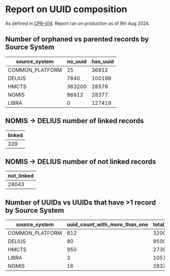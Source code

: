 # Report on UUID composition
As defined in [CPR-414](https://dsdmoj.atlassian.net/browse/CPR-414).
Report ran on production as of 9th Aug 2024.

## Number of orphaned vs parented records by Source System

| source_system   | no_uuid | has_uuid |
|-----------------|---------|----------|
| COMMON_PLATFORM | 25      | 36812    |
| DELIUS          | 7840    | 100199   |
| HMCTS           | 363200  | 28576    |
| NOMIS           | 86912   | 28377    |
| LIBRA           | 0       | 127419   |

## NOMIS -> DELIUS number of linked records

| linked |
|--------|
| 339    |

## NOMIS -> DELIUS number of not linked records

| not_linked |
|------------|
| 28043      |

## Number of UUIDs vs UUIDs that have >1 record by Source System

| source_system   | uuid_count_with_more_than_one | total_uuid_count |
|-----------------|-------------------------------|------------------|
| COMMON_PLATFORM | 812                           | 32006            |
| DELIUS          | 80                            | 95005            |
| HMCTS           | 950                           | 27398            |
| LIBRA           | 3                             | 105176           |
| NOMIS           | 16                            | 28370            |

